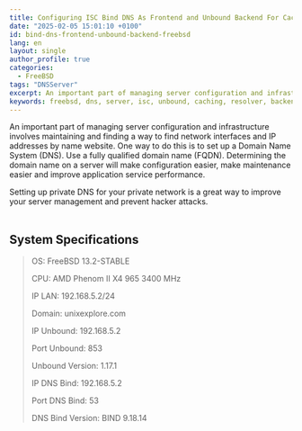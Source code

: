 ```yaml
---
title: Configuring ISC Bind DNS As Frontend and Unbound Backend For Caching and Forwarding
date: "2025-02-05 15:01:10 +0100"
id: bind-dns-frontend-unbound-backend-freebsd
lang: en
layout: single
author_profile: true
categories:
  - FreeBSD
tags: "DNSServer"
excerpt: An important part of managing server configuration and infrastructure involves maintaining and finding a way to find network interfaces and IP addresses by name website
keywords: freebsd, dns, server, isc, unbound, caching, resolver, backend, frontend
---
```


An important part of managing server configuration and infrastructure involves maintaining and finding a way to find network interfaces and IP addresses by name website. One way to do this is to set up a Domain Name System (DNS). Use a fully qualified domain name (FQDN). Determining the domain name on a server will make configuration easier, make maintenance easier and improve application service performance.

Setting up private DNS for your private network is a great way to improve your server management and prevent hacker attacks.<br><br/>
## System Specifications
> OS: FreeBSD 13.2-STABLE
> 
> CPU: AMD Phenom II X4 965 3400 MHz
> 
> IP LAN: 192.168.5.2/24
> 
> Domain: unixexplore.com
> 
> IP Unbound: 192.168.5.2
> 
> Port Unbound: 853
> 
> Unbound Version: 1.17.1
> 
> IP DNS Bind: 192.168.5.2
> 
> Port DNS Bind: 53
> 
> DNS Bind Version: BIND 9.18.14 

 



